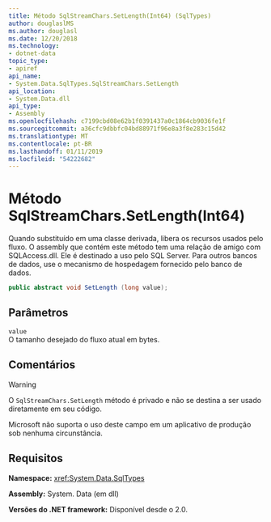 ```yaml
---
title: Método SqlStreamChars.SetLength(Int64) (SqlTypes)
author: douglaslMS
ms.author: douglasl
ms.date: 12/20/2018
ms.technology:
- dotnet-data
topic_type:
- apiref
api_name:
- System.Data.SqlTypes.SqlStreamChars.SetLength
api_location:
- System.Data.dll
api_type:
- Assembly
ms.openlocfilehash: c7199cbd08e62b1f0391437a0c1864cb9036fe1f
ms.sourcegitcommit: a36cfc9dbbfc04bd88971f96e8a3f8e283c15d42
ms.translationtype: MT
ms.contentlocale: pt-BR
ms.lasthandoff: 01/11/2019
ms.locfileid: "54222682"
---
```

# <a name="sqlstreamcharssetlengthint64-method"></a>Método SqlStreamChars.SetLength(Int64)

Quando substituído em uma classe derivada, libera os recursos usados pelo fluxo. O assembly que contém este método tem uma relação de amigo com SQLAccess.dll. Ele é destinado a uso pelo SQL Server. Para outros bancos de dados, use o mecanismo de hospedagem fornecido pelo banco de dados.

```csharp
public abstract void SetLength (long value);
```

## <a name="parameters"></a>Parâmetros

`value`\
O tamanho desejado do fluxo atual em bytes.

## <a name="remarks"></a>Comentários

> [!WARNING]
> O `SqlStreamChars.SetLength` método é privado e não se destina a ser usado diretamente em seu código.
>
> Microsoft não suporta o uso deste campo em um aplicativo de produção sob nenhuma circunstância.

## <a name="requirements"></a>Requisitos

**Namespace:** <xref:System.Data.SqlTypes>

**Assembly:** System. Data (em dll)

**Versões do .NET framework:** Disponível desde o 2.0.